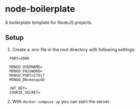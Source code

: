 # node-boilerplate
A boilerplate template for NodeJS projects.

## Setup
1. Create a .env file in the root directory with following settings:
```
  PORT=3000

  MONGO_USERNAME=
  MONGO_PASSWORD=
  MONGO_PORT=27017
  MONGO_DB=mongodb

  JWT_KEY=
  COOKIE_SECRET=  
```
2. With `docker-compose up` you can start the server.